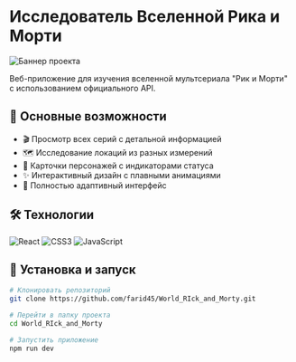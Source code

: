 # Исследователь Вселенной Рика и Морти

![Баннер проекта](https://rickandmortyapi.com/api/character/avatar/1.jpeg)

Веб-приложение для изучения вселенной мультсериала "Рик и Морти" с использованием официального API.

## 📌 Основные возможности

- 🎬 Просмотр всех серий с детальной информацией
- 🗺️ Исследование локаций из разных измерений
- 👥 Карточки персонажей с индикаторами статуса
- ✨ Интерактивный дизайн с плавными анимациями
- 📱 Полностью адаптивный интерфейс

## 🛠️ Технологии

![React](https://img.shields.io/badge/React-20232A?style=for-the-badge&logo=react&logoColor=61DAFB)
![CSS3](https://img.shields.io/badge/CSS3-1572B6?style=for-the-badge&logo=css3&logoColor=white)
![JavaScript](https://img.shields.io/badge/JavaScript-F7DF1E?style=for-the-badge&logo=javascript&logoColor=black)

## 🚀 Установка и запуск

```bash
# Клонировать репозиторий
git clone https://github.com/farid45/World_RIck_and_Morty.git

# Перейти в папку проекта
cd World_RIck_and_Morty

# Запустить приложение
npm run dev
